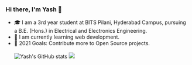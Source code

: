 ### Hi there, I'm Yash 👋

- 🎓  I am a 3rd year student at BITS Pilani, Hyderabad Campus, pursuing a B.E. (Hons.) in Electrical and Electronics Engineering.
- 🌱 I am currently learning web development.
- 🥅 2021 Goals: Contribute more to Open Source projects.
<br></br>
![Yash's GitHub stats](https://github-readme-stats.vercel.app/api?username=Yashs911&show_icons=true&theme=merko)
![](https://github-readme-streak-stats.herokuapp.com/?user=Yashs911&show_icons=true&theme=merko)
